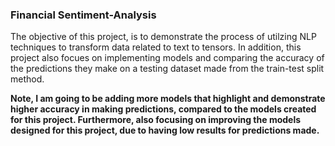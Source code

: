 ### Financial Sentiment-Analysis

The objective of this project, is to demonstrate the process of utilzing NLP techniques to transform data related to text to tensors. In addition, this project also focues on implementing models and comparing the accuracy of the predictions they make on a testing dataset made from the train-test split method. 

**Note, I am going to be adding more models that highlight and demonstrate higher accuracy in making predictions, compared to the models created for this project. Furthermore, also focusing on improving the models designed for this project, due to having low results for predictions made.** 
